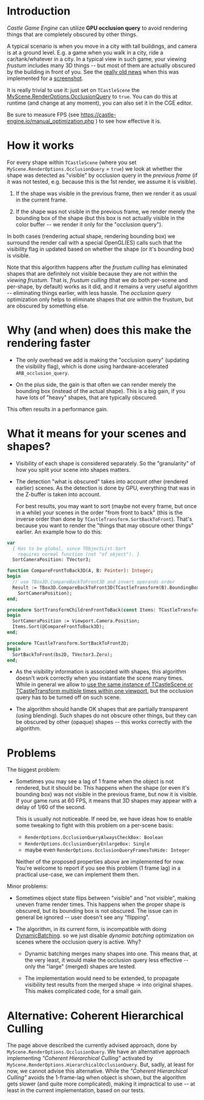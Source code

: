# Introduction

_Castle Game Engine_ can utilize **GPU occlusion query** to avoid rendering things that are completely obscured by other things.

A typical scenario is when you move in a city with tall buildings, and camera is at a ground level. E.g. a game when you walk in a city, ride a car/tank/whatever in a city. In a typical view in such game, your viewing _frustum_ includes many 3D things -- but most of them are actually obscured by the building in front of you. See the [really old news](https://castle-engine.io/old_news.php?id=2009-05-05) when this was implemented for a [screenshot](https://castle-engine.io/images/original_size/oq_demo.png).

It is really trivial to use it: just set on `TCastleScene` the [MyScene.RenderOptions.OcclusionQuery](https://castle-engine.io/apidoc-unstable/html/CastleRenderOptions.TCastleRenderOptions.html#OcclusionQuery) to `true`. You can do this at runtime (and change at any moment), you can also set it in the CGE editor. 

Be sure to measure FPS (see https://castle-engine.io/manual_optimization.php ) to see how effective it is.

# How it works

For every shape within `TCastleScene` (where you set `MyScene.RenderOptions.OcclusionQuery` = `true`) we look at whether the shape was detected as "visible" by occlusion query in the _previous frame_ (if it was not tested, e.g. because this is the 1st render, we assume it is visible).

1. If the shape was visible in the previous frame, then we render it as usual in the current frame. 

2. If the shape was not visible in the previous frame, we render merely the bounding box of the shape (but this box is not actually visible in the color buffer -- we render it only for the "occlusion query").

In both cases (rendering actual shape, rendering bounding box) we surround the render call with a special OpenGL(ES) calls such that the visibility flag in updated based on whether the shape (or it's bounding box) is visible.

Note that this algorithm happens after the _frustum culling_ has eliminated shapes that are definitely not visible because they are not within the _viewing frustum_. That is, _frustum culling_ (that we do both per-scene and per-shape, by default) works as it did, and it remains a very useful algorithm -- eliminating things earlier, with less hassle. The _occlusion query_ optimization only helps to eliminate shapes that *are* within the frustum, but are obscured by something else.

# Why (and when) does this make the rendering faster

- The only overhead we add is making the "occlusion query" (updating the visibility flag), which is done using hardware-accelerated `ARB_occlusion_query`.

- On the plus side, the gain is that often we can render merely the bounding box (instead of the actual shape). This is a big gain, if you have lots of "heavy" shapes, that are typically obscured.

This often results in a performance gain.

# What it means for your scenes and shapes?

- Visibility of each shape is considered separately. So the "granularity" of how you split your scene into shapes matters.

- The detection "what is obscured" takes into account other (rendered earlier) scenes. As the detection is done by GPU, everything that was in the Z-buffer is taken into account. 

    For best results, you may want to sort (maybe not every frame, but once in a while) your scenes in the order "from front to back" (this is the inverse order than done by `TCastleTransform.SortBackToFront`). That's because you want to render the "things that may obscure other things" earlier. An example how to do this:

```pascal
var
  { Has to be global, since TObjectList.Sort
    requires normal function (not "of object"). }
  SortCameraPosition: TVector3;

function CompareFrontToBack3D(A, B: Pointer): Integer;
begin
  // use TBox3D.CompareBackToFront3D and invert operands order
  Result := TBox3D.CompareBackToFront3D(TCastleTransform(B).BoundingBox, TCastleTransform(A).BoundingBox,
    SortCameraPosition);
end;

procedure SortTransformChildrenFrontToBack(const Items: TCastleTransform);
begin
  SortCameraPosition := Viewport.Camera.Position;
  Items.Sort(@CompareFrontToBack3D);
end;

procedure TCastleTransform.SortBackToFront2D;
begin
  SortBackToFront(bs2D, TVector3.Zero);
end;
```

- As the visibility information is associated with shapes, this algorithm doesn't work correctly when you instantiate the scene many times. While in general we allow to [use the same instance of TCastleScene or TCastleTransform multiple times within one viewport](https://castle-engine.io/manual_scene.php#section_many_instances), but the occlusion query has to be turned off on such scene.

- The algorithm should handle OK shapes that are partially transparent (using blending). Such shapes do not obscure other things, but they can be obscured by other (opaque) shapes -- this works correctly with the algorithm.

# Problems

The biggest problem: 

- Sometimes you may see a lag of 1 frame when the object is not rendered, but it should be. This happens when the shape (or even it's bounding box) was not visible in the previous frame, but now it is visible. If your game runs at 60 FPS, it means that 3D shapes may appear with a delay of 1/60 of the second. 

    This is usually not noticeable. If need be, we have ideas how to enable some tweaking to fight with this problem on a per-scene basis:
    - `RenderOptions.OcclusionQueryAlwaysCheckBox: Boolean`
    - `RenderOptions.OcclusionQueryEnlargeBox: Single`
    - maybe even `RenderOptions.OcclusionQueryFramesToHide: Integer`

    Neither of the proposed properties above are implemented for now. You're welcome to report if you see this problem (1 frame lag) in a practical use-case, we can implement them then.

Minor problems:

- Sometimes object state flips between "visible" and "not visible", making uneven frame render times. This happens when the proper shape is obscured, but its bounding box is not obscured. The issue can in general be ignored -- user doesn't see any "flipping".

- The algorithm, in its current form, is incompatible with doing [DynamicBatching](https://castle-engine.io/apidoc-unstable/html/CastleScene.html#DynamicBatching). so we just disable _dynamic batching_ optimization on scenes where the occlusion query is active. Why?

    - Dynamic batching merges many shapes into one. This means that, at the very least, it would make the occlusion query less effective -- only the "large" (merged) shapes are tested.

    - The implementation would need to be extended, to propagate visibility test results from the merged shape -> into original shapes. This makes complicated code, for a small gain.

# Alternative: Coherent Hierarchical Culling

The page above described the currently advised approach, done by `MyScene.RenderOptions.OcclusionQuery`. We have an alternative approach implementing _"Coherent Hierarchical Culling"_ activated by `MyScene.RenderOptions.HierarchicalOcclusionQuery`. But, sadly, at least for now, we cannot advise this alternative. While the _"Coherent Hierarchical Culling"_  avoids the 1-frame-lag when object is shown, but the algorithm gets slower (and quite more complicated), making it impractical to use -- at least in the current implementation, based on our tests.
